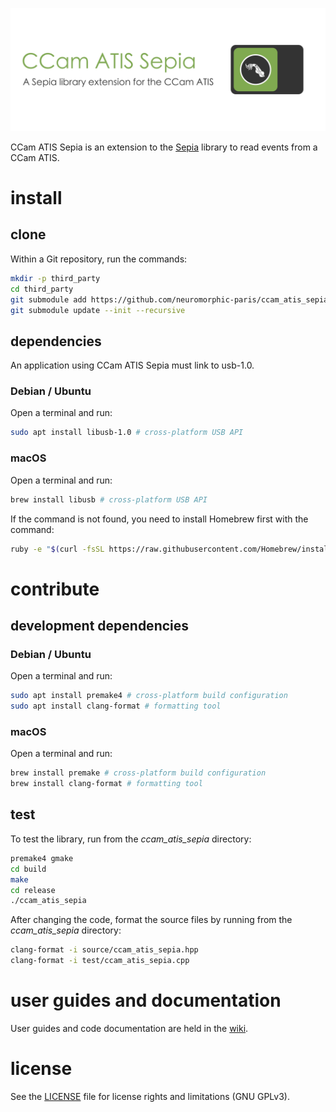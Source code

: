 ![banner](banner.png)

CCam ATIS Sepia is an extension to the [Sepia](https://github.com/neuromorphic-paris/sepia) library to read events from a CCam ATIS.

# install

## clone

Within a Git repository, run the commands:

```sh
mkdir -p third_party
cd third_party
git submodule add https://github.com/neuromorphic-paris/ccam_atis_sepia.git
git submodule update --init --recursive
```

## dependencies

An application using CCam ATIS Sepia must link to usb-1.0.

### Debian / Ubuntu

Open a terminal and run:
```sh
sudo apt install libusb-1.0 # cross-platform USB API
```

### macOS

Open a terminal and run:
```sh
brew install libusb # cross-platform USB API
```
If the command is not found, you need to install Homebrew first with the command:
```sh
ruby -e "$(curl -fsSL https://raw.githubusercontent.com/Homebrew/install/master/install)"
```

# contribute

## development dependencies

### Debian / Ubuntu

Open a terminal and run:
```sh
sudo apt install premake4 # cross-platform build configuration
sudo apt install clang-format # formatting tool
```

### macOS

Open a terminal and run:
```sh
brew install premake # cross-platform build configuration
brew install clang-format # formatting tool
```

## test

To test the library, run from the *ccam_atis_sepia* directory:
```sh
premake4 gmake
cd build
make
cd release
./ccam_atis_sepia
```

After changing the code, format the source files by running from the *ccam_atis_sepia* directory:
```sh
clang-format -i source/ccam_atis_sepia.hpp
clang-format -i test/ccam_atis_sepia.cpp
```

# user guides and documentation

User guides and code documentation are held in the [wiki](https://github.com/neuromorphic-paris/ccamAtisSepia/wiki).

# license

See the [LICENSE](LICENSE.txt) file for license rights and limitations (GNU GPLv3).
